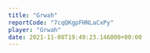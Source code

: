```yaml
---
title: "Grwah"
reportCode: "7cqQKgpFHNLaCxPy"
player: "Grwah"
date: 2021-11-08T19:49:23.146000+00:00
---
```

